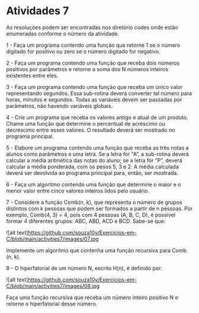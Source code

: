 <h1>Atividades 7 </h1>

<p> As resoluções podem ser encontradas nos diretório codes onde estão enumeradas conforme o número da atividade. </p>

<p>1 - Faça um programa contendo uma função que retorne 1 se o número digitado for positivo ou zero se
o número digitado for negativo.</p>

<p>2 - Faça um programa contendo uma função que receba dois números positivos por parâmetros e
retorne a soma dos N números inteiros existentes entre eles. </p>

<p>3 - Faça um programa contendo uma função que receba um único valor representando segundos. Essa
sub-rotina deverá converter tal número para horas, minutos e segundos. Todas as variáveis devem
ser passadas por parâmetros, não havendo variáveis globais. </p>

<p>4 - Crie um programa que receba os valores antigo e atual de um produto. Chame uma função que
determine o percentual de acréscimo ou decréscimo entre esses valores. O resultado deverá ser
mostrado no programa principal. </p>

<p>5 - Elabore um programa contendo uma função que receba as três notas a alunos
como parâmetros e uma letra. Se a letra for “A”, a sub-rotina deverá calcular a média aritmética das
notas do aluno; se a letra for “P”, deverá calcular a média ponderada, com os pesos 5, 3 e 2. A média
calculada deverá ser devolvida ao programa principal para, então, ser mostrada. </p>

<p>6 - Faça um algoritmo contendo uma função que determine o maior e o menor valor entre cinco valores
inteiros lidos pelo usuário. </p>

<p>7 - Considere a função Comb(n, k), que representa o número de grupos distintos com k pessoas que
podem ser formados a partir de n pessoas. Por exemplo, Comb(4, 3) = 4, pois com 4 pessoas (A, B,
C, D), é possível formar 4 diferentes grupos: ABC, ABD, ACD e BCD. Sabe-se que: </p>

![alt text]https://github.com/souza10v/Exercicios-em-C/blob/main/activities7/images/07.jpg

<p> Implemente um algoritmo que contenha uma função recursiva para Comb (n, k). </p>

<p>8 - O hiperfatorial de um número N, escrito H(n), é definido por:  </p>

![alt text]https://github.com/souza10v/Exercicios-em-C/blob/main/activities7/images/08.jpg

<p> Faça uma função recursiva que receba um número inteiro positivo N e retorne o hiperfatorial desse
número. </p>
